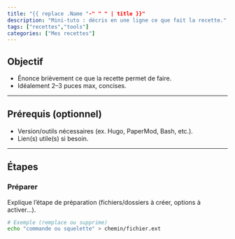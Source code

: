 ```yaml
---
title: "{{ replace .Name "-" " " | title }}"
description: "Mini-tuto : décris en une ligne ce que fait la recette."
tags: ["recettes","tools"]
categories: ["Mes recettes"]
---
```


## Objectif
- Énonce brièvement ce que la recette permet de faire.
- Idéalement 2–3 puces max, concises.

---

## Prérequis (optionnel)
- Version/outils nécessaires (ex. Hugo, PaperMod, Bash, etc.).
- Lien(s) utile(s) si besoin.

---

## Étapes

### Préparer
Explique l’étape de préparation (fichiers/dossiers à créer, options à activer…).

```bash
# Exemple (remplace ou supprime)
echo "commande ou squelette" > chemin/fichier.ext
